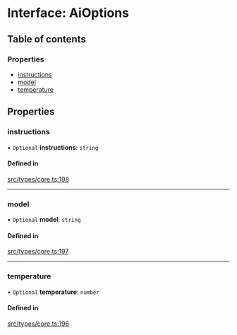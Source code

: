 # Interface: AiOptions

## Table of contents

### Properties

- [instructions](../wiki/AiOptions#instructions)
- [model](../wiki/AiOptions#model)
- [temperature](../wiki/AiOptions#temperature)

## Properties

### instructions

• `Optional` **instructions**: `string`

#### Defined in

[src/types/core.ts:198](https://github.com/decisively-io/interview-sdk/blob/4eec9a19760741f59f131856d1e1811e232ea805/src/types/core.ts#L198)

___

### model

• `Optional` **model**: `string`

#### Defined in

[src/types/core.ts:197](https://github.com/decisively-io/interview-sdk/blob/4eec9a19760741f59f131856d1e1811e232ea805/src/types/core.ts#L197)

___

### temperature

• `Optional` **temperature**: `number`

#### Defined in

[src/types/core.ts:196](https://github.com/decisively-io/interview-sdk/blob/4eec9a19760741f59f131856d1e1811e232ea805/src/types/core.ts#L196)
